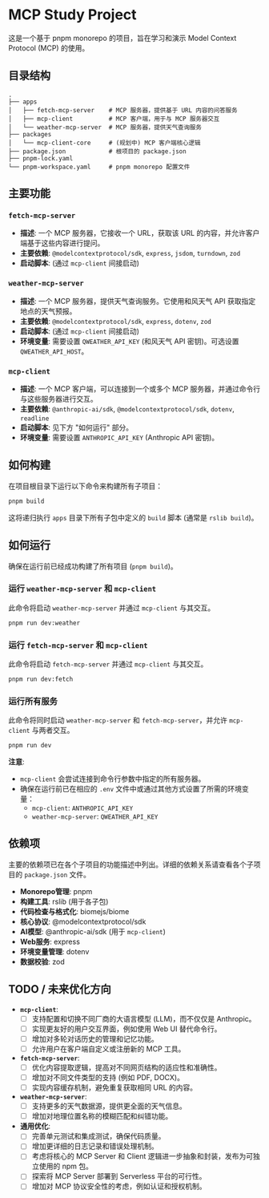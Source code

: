 # MCP Study Project

这是一个基于 pnpm monorepo 的项目，旨在学习和演示 Model Context Protocol (MCP) 的使用。

## 目录结构

```
.
├── apps
│   ├── fetch-mcp-server    # MCP 服务器，提供基于 URL 内容的问答服务
│   ├── mcp-client          # MCP 客户端，用于与 MCP 服务器交互
│   └── weather-mcp-server  # MCP 服务器，提供天气查询服务
├── packages
│   └── mcp-client-core     # (规划中) MCP 客户端核心逻辑
├── package.json            # 根项目的 package.json
├── pnpm-lock.yaml
└── pnpm-workspace.yaml     # pnpm monorepo 配置文件
```

## 主要功能

### `fetch-mcp-server`

- **描述**: 一个 MCP 服务器，它接收一个 URL，获取该 URL 的内容，并允许客户端基于这些内容进行提问。
- **主要依赖**: `@modelcontextprotocol/sdk`, `express`, `jsdom`, `turndown`, `zod`
- **启动脚本**: (通过 `mcp-client` 间接启动)

### `weather-mcp-server`

- **描述**: 一个 MCP 服务器，提供天气查询服务。它使用和风天气 API 获取指定地点的天气预报。
- **主要依赖**: `@modelcontextprotocol/sdk`, `express`, `dotenv`, `zod`
- **启动脚本**: (通过 `mcp-client` 间接启动)
- **环境变量**: 需要设置 `QWEATHER_API_KEY` (和风天气 API 密钥)。可选设置 `QWEATHER_API_HOST`。

### `mcp-client`

- **描述**: 一个 MCP 客户端，可以连接到一个或多个 MCP 服务器，并通过命令行与这些服务器进行交互。
- **主要依赖**: `@anthropic-ai/sdk`, `@modelcontextprotocol/sdk`, `dotenv`, `readline`
- **启动脚本**: 见下方 "如何运行" 部分。
- **环境变量**: 需要设置 `ANTHROPIC_API_KEY` (Anthropic API 密钥)。

## 如何构建

在项目根目录下运行以下命令来构建所有子项目：

```bash
pnpm build
```

这将递归执行 `apps` 目录下所有子包中定义的 `build` 脚本 (通常是 `rslib build`)。

## 如何运行

确保在运行前已经成功构建了所有项目 (`pnpm build`)。

### 运行 `weather-mcp-server` 和 `mcp-client`

此命令将启动 `weather-mcp-server` 并通过 `mcp-client` 与其交互。

```bash
pnpm run dev:weather
```

### 运行 `fetch-mcp-server` 和 `mcp-client`

此命令将启动 `fetch-mcp-server` 并通过 `mcp-client` 与其交互。

```bash
pnpm run dev:fetch
```

### 运行所有服务

此命令将同时启动 `weather-mcp-server` 和 `fetch-mcp-server`，并允许 `mcp-client` 与两者交互。

```bash
pnpm run dev
```

**注意**: 
- `mcp-client` 会尝试连接到命令行参数中指定的所有服务器。
- 确保在运行前已在相应的 `.env` 文件中或通过其他方式设置了所需的环境变量：
    - `mcp-client`: `ANTHROPIC_API_KEY`
    - `weather-mcp-server`: `QWEATHER_API_KEY`

## 依赖项

主要的依赖项已在各个子项目的功能描述中列出。详细的依赖关系请查看各个子项目的 `package.json` 文件。

- **Monorepo管理**: pnpm
- **构建工具**: rslib (用于各子包)
- **代码检查与格式化**: biomejs/biome
- **核心协议**: @modelcontextprotocol/sdk
- **AI模型**: @anthropic-ai/sdk (用于 `mcp-client`)
- **Web服务**: express
- **环境变量管理**: dotenv
- **数据校验**: zod

## TODO / 未来优化方向

- **`mcp-client`**: 
    - [ ] 支持配置和切换不同厂商的大语言模型 (LLM)，而不仅仅是 Anthropic。
    - [ ] 实现更友好的用户交互界面，例如使用 Web UI 替代命令行。
    - [ ] 增加对多轮对话历史的管理和记忆功能。
    - [ ] 允许用户在客户端自定义或注册新的 MCP 工具。
- **`fetch-mcp-server`**:
    - [ ] 优化内容提取逻辑，提高对不同网页结构的适应性和准确性。
    - [ ] 增加对不同文件类型的支持 (例如 PDF, DOCX)。
    - [ ] 实现内容缓存机制，避免重复获取相同 URL 的内容。
- **`weather-mcp-server`**:
    - [ ] 支持更多的天气数据源，提供更全面的天气信息。
    - [ ] 增加对地理位置名称的模糊匹配和纠错功能。
- **通用优化**:
    - [ ] 完善单元测试和集成测试，确保代码质量。
    - [ ] 增加更详细的日志记录和错误处理机制。
    - [ ] 考虑将核心的 MCP Server 和 Client 逻辑进一步抽象和封装，发布为可独立使用的 npm 包。
    - [ ] 探索将 MCP Server 部署到 Serverless 平台的可行性。
    - [ ] 增加对 MCP 协议安全性的考虑，例如认证和授权机制。